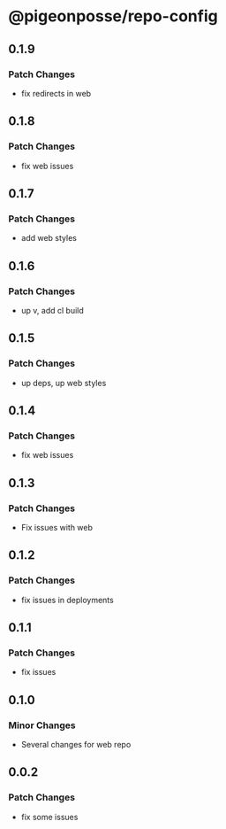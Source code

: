 # @pigeonposse/repo-config

## 0.1.9

### Patch Changes

- fix redirects in web

## 0.1.8

### Patch Changes

- fix web issues

## 0.1.7

### Patch Changes

- add web styles

## 0.1.6

### Patch Changes

- up v, add cl build

## 0.1.5

### Patch Changes

- up deps, up web styles

## 0.1.4

### Patch Changes

- fix web issues

## 0.1.3

### Patch Changes

- Fix issues with web

## 0.1.2

### Patch Changes

- fix issues in deployments

## 0.1.1

### Patch Changes

- fix issues

## 0.1.0

### Minor Changes

- Several changes for web repo

## 0.0.2

### Patch Changes

- fix some issues
